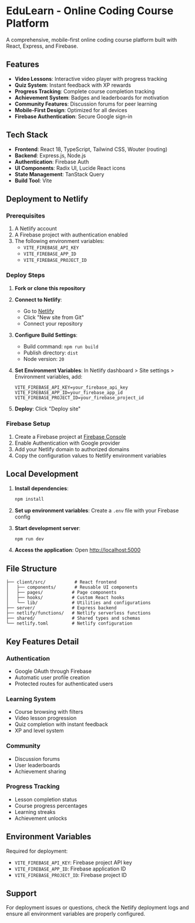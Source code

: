 # EduLearn - Online Coding Course Platform

A comprehensive, mobile-first online coding course platform built with React, Express, and Firebase.

## Features

- **Video Lessons**: Interactive video player with progress tracking
- **Quiz System**: Instant feedback with XP rewards
- **Progress Tracking**: Complete course completion tracking
- **Achievement System**: Badges and leaderboards for motivation
- **Community Features**: Discussion forums for peer learning
- **Mobile-First Design**: Optimized for all devices
- **Firebase Authentication**: Secure Google sign-in

## Tech Stack

- **Frontend**: React 18, TypeScript, Tailwind CSS, Wouter (routing)
- **Backend**: Express.js, Node.js
- **Authentication**: Firebase Auth
- **UI Components**: Radix UI, Lucide React icons
- **State Management**: TanStack Query
- **Build Tool**: Vite

## Deployment to Netlify

### Prerequisites

1. A Netlify account
2. A Firebase project with authentication enabled
3. The following environment variables:
   - `VITE_FIREBASE_API_KEY`
   - `VITE_FIREBASE_APP_ID`
   - `VITE_FIREBASE_PROJECT_ID`

### Deploy Steps

1. **Fork or clone this repository**

2. **Connect to Netlify**:
   - Go to [Netlify](https://netlify.com)
   - Click "New site from Git"
   - Connect your repository

3. **Configure Build Settings**:
   - Build command: `npm run build`
   - Publish directory: `dist`
   - Node version: `20`

4. **Set Environment Variables**:
   In Netlify dashboard > Site settings > Environment variables, add:
   ```
   VITE_FIREBASE_API_KEY=your_firebase_api_key
   VITE_FIREBASE_APP_ID=your_firebase_app_id
   VITE_FIREBASE_PROJECT_ID=your_firebase_project_id
   ```

5. **Deploy**: Click "Deploy site"

### Firebase Setup

1. Create a Firebase project at [Firebase Console](https://console.firebase.google.com/)
2. Enable Authentication with Google provider
3. Add your Netlify domain to authorized domains
4. Copy the configuration values to Netlify environment variables

## Local Development

1. **Install dependencies**:
   ```bash
   npm install
   ```

2. **Set up environment variables**:
   Create a `.env` file with your Firebase config

3. **Start development server**:
   ```bash
   npm run dev
   ```

4. **Access the application**:
   Open [http://localhost:5000](http://localhost:5000)

## File Structure

```
├── client/src/           # React frontend
│   ├── components/       # Reusable UI components
│   ├── pages/           # Page components
│   ├── hooks/           # Custom React hooks
│   └── lib/             # Utilities and configurations
├── server/              # Express backend
├── netlify/functions/   # Netlify serverless functions
├── shared/              # Shared types and schemas
└── netlify.toml         # Netlify configuration
```

## Key Features Detail

### Authentication
- Google OAuth through Firebase
- Automatic user profile creation
- Protected routes for authenticated users

### Learning System
- Course browsing with filters
- Video lesson progression
- Quiz completion with instant feedback
- XP and level system

### Community
- Discussion forums
- User leaderboards
- Achievement sharing

### Progress Tracking
- Lesson completion status
- Course progress percentages
- Learning streaks
- Achievement unlocks

## Environment Variables

Required for deployment:

- `VITE_FIREBASE_API_KEY`: Firebase project API key
- `VITE_FIREBASE_APP_ID`: Firebase application ID  
- `VITE_FIREBASE_PROJECT_ID`: Firebase project ID

## Support

For deployment issues or questions, check the Netlify deployment logs and ensure all environment variables are properly configured.